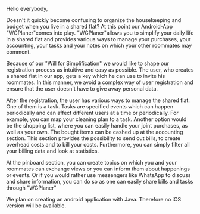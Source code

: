 Hello everybody,

Doesn't it quickly become confusing to organize the housekeeping and budget when you live in a shared flat? At this point our Android-App "WGPlaner"comes into play. "WGPlaner"allows you to simplify your daily life in a shared flat and provides various ways to manage your purchases, your accounting, your tasks and your notes on which your other roommates may comment.

Because of our "Will for Simplification" we would like to shape our registration process as intuitive and easy as possible. The user, who creates a shared flat in our app, gets a key which he can use to invite his roommates. In this manner, we avoid a complex way of user registration and ensure that the user doesn't have to give away personal data.

After the registration, the user has various ways to manage the shared flat. One of them is a task. Tasks are specified events which can happen periodically and can affect different users at a time or periodically. For example, you can map your cleaning plan to a task.
Another option would be the shopping list, where you can easily handle your joint purchases, as well as your own. The bought items can be cashed up at the accounting section. This section provides the possibility to send out bills, to create overhead costs and to bill your costs. Furthermore, you can simply filter all your billing data and look at statistics.

At the pinboard section, you can create topics on which you and your roommates can exchange views or you can inform them about happenings or events. Or if you would rather use messengers like WhatsApp to discuss and share information, you can do so as one can easily share bills and tasks through "WGPlaner"

We plan on creating an android application with Java. Therefore no iOS version will be available.
